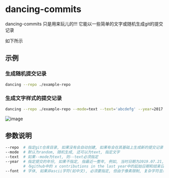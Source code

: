 # dancing-commits

dancing-commits 只是用来玩儿的!!! 它能以一些简单的文字或随机生成git的提交记录

如下所示

## 示例
### 生成随机提交记录
```Bash
dancing --repo ./example-repo
```

### 生成文字样式的提交记录
```Bash
dancing --repo ./example-repo --mode=text --text='abcdefg' --year=2017
```
![image](https://i.loli.net/2019/07/21/5d33d302a6a8091745.png)

## 参数说明
```Bash
--repo  # 指定git仓库目录, 如果没有会自动创建, 如果有会在其基础上生成新的提交记录
--mode  # 默认为random, 随机生成, 还可以为text, 指定文字
--text  # 如果--mode为text, 则--text必须指定
--year  # 指定提交的年份, 如果不指定, 指最近一整年, 例如, 当时日期为2019.07.21, 则起始日期为2018.07.22
        # 与github中的 x contributions in the last year中的起始日期和结束日期保持一致
--font  # 字体, 如果非ascii字符(如中文), 必须要指定, 但由于像素限制, 复杂字符显示会失真
```

